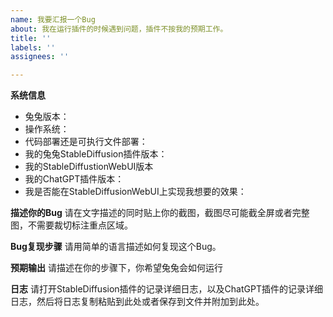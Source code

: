 ```yaml
---
name: 我要汇报一个Bug
about: 我在运行插件的时候遇到问题，插件不按我的预期工作。
title: ''
labels: ''
assignees: ''

---
```


**系统信息**
 - 兔兔版本：
 - 操作系统：
 - 代码部署还是可执行文件部署：
 - 我的兔兔StableDiffusion插件版本：
 - 我的StableDiffustionWebUI版本
 - 我的ChatGPT插件版本：
 - 我是否能在StableDiffusionWebUI上实现我想要的效果：

**描述你的Bug**
请在文字描述的同时贴上你的截图，截图尽可能截全屏或者完整图，不需要裁切标注重点区域。

**Bug复现步骤**
请用简单的语言描述如何复现这个Bug。

**预期输出**
请描述在你的步骤下，你希望兔兔会如何运行

**日志**
请打开StableDiffusion插件的记录详细日志，以及ChatGPT插件的记录详细日志，然后将日志复制粘贴到此处或者保存到文件并附加到此处。
